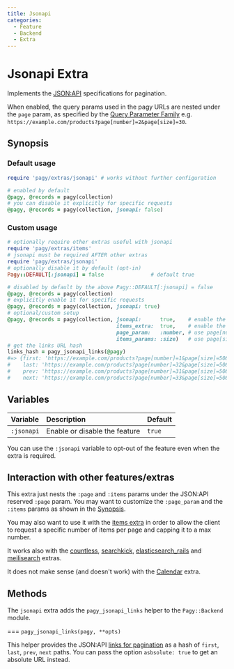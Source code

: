 ```yaml
---
title: Jsonapi
categories:
  - Feature
  - Backend
  - Extra
---
```


# Jsonapi Extra

Implements the [JSON:API](https://jsonapi.org) specifications for pagination.

When enabled, the query params used in the pagy URLs are nested under the `page` param, as specified by
the [Query Parameter Family](https://jsonapi.org/format/#query-parameters-families)
e.g. `https://example.com/products?page[number]=2&page[size]=30`.

## Synopsis

### Default usage

```ruby pagy.rb (initializer)
require 'pagy/extras/jsonapi' # works without further configuration
```

```ruby Controller
# enabled by default
@pagy, @records = pagy(collection)
# you can disable it explicitly for specific requests
@pagy, @records = pagy(collection, jsonapi: false)
```

### Custom usage

```ruby pagy.rb (initializer)
# optionally require other extras useful with jsonapi
require 'pagy/extras/items'
# jsonapi must be required AFTER other extras
require 'pagy/extras/jsonapi'
# optionally disable it by default (opt-in)
Pagy::DEFAULT[:jsonapi] = false               # default true
```

```ruby Controller
# disabled by default by the above Pagy::DEFAULT[:jsonapi] = false
@pagy, @records = pagy(collection)
# explicitly enable it for specific requests
@pagy, @records = pagy(collection, jsonapi: true)
# optional/custom setup
@pagy, @records = pagy(collection, jsonapi:      true,    # enable the jsonapi specifications
                                   items_extra:  true,    # enable the items extra
                                   page_param:   :number, # use page[number] param name instead of page[page]
                                   items_params: :size)   # use page[size] param name instead of page[items]
# get the links URL hash
links_hash = pagy_jsonapi_links(@pagy)
#=> {first: 'https://example.com/products?page[number]=1&page[size]=50&...',
#    last: 'https://example.com/products?page[number]=32&page[size]=50&...',
#    prev: 'https://example.com/products?page[number]=31&page[size]=50&...',
#    next: 'https://example.com/products?page[number]=33&page[size]=50&...'}
```

## Variables

| Variable   | Description                   | Default |
|:-----------|:------------------------------|:--------|
| `:jsonapi` | Enable or disable the feature | `true`  |

You can use the `:jsonapi` variable to opt-out of the feature even when the extra is required.

## Interaction with other features/extras

This extra just nests the `:page` and `:items` params under the JSON:API reserved `:page` param. You may want to customize
the `:page_param` and the `:items` params as shown in the [Synopsis](#synopsis).

You may also want to use it with the [items extra](/docs/extras/items.md) in order to allow the client to request a specific
number of items per page and capping it to a max number.

It works also with the [countless](countless.md), [searchkick](searchkick.md), [elasticsearch_rails](elasticsearch_rails.md)
and [meilisearch](/docs/extras/meilisearch.md) extras.

It does not make sense (and doesn't work) with the [Calendar](countless.md) extra.

## Methods

The `jsonapi` extra adds the `pagy_jsonapi_links` helper to the `Pagy::Backend` module.

=== `pagy_jsonapi_links(pagy, **opts)`

This helper provides the JSON:API [links for pagination](https://jsonapi.org/format/#fetching-pagination) as a hash
of `first`, `last`, `prev`, `next` paths. You can pass the option `asbsolute: true` to get an absolute URL instead.
